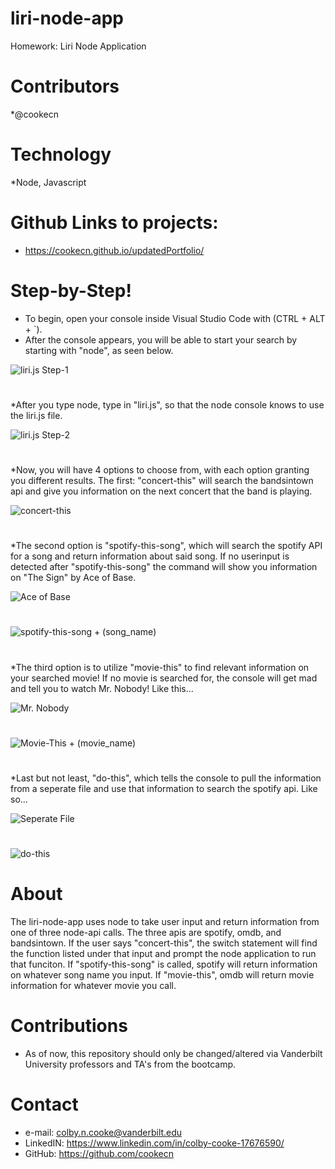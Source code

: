 # liri-node-app
Homework: Liri Node Application

#

# Contributors
*@cookecn

#

# Technology
*Node, Javascript

#

# Github Links to projects:

* https://cookecn.github.io/updatedPortfolio/

#

# Step-by-Step!

* To begin, open your console inside Visual Studio Code with (CTRL + ALT + `).
* After the console appears, you will be able to start your search by starting with "node", as seen below.

![liri.js Step-1](https://github.com/cookecn/liri-node-app/tree/master/images/step1.png)

#

*After you type node, type in "liri.js", so that the node console knows to use the liri.js file. 

![liri.js Step-2](https://github.com/cookecn/liri-node-app/tree/master/images/step2.png)

#

*Now, you will have 4 options to choose from, with each option granting you different results. The first: "concert-this" will search the bandsintown api and give you information on the next concert that the band is playing.

![concert-this](https://github.com/cookecn/liri-node-app/tree/master/images/concert-this.png)

#

*The second option is "spotify-this-song", which will search the spotify API for a song and return information about said song. If no userinput is detected after "spotify-this-song" the command will show you information on "The Sign" by Ace of Base.

![Ace of Base](https://github.com/cookecn/liri-node-app/tree/master/images/aceofbase.png)

#

![spotify-this-song + (song_name)](https://github.com/cookecn/liri-node-app/tree/master/images/spotify-this-song.png)

#

*The third option is to utilize "movie-this" to find relevant information on your searched movie! If no movie is searched for, the console will get mad and tell you to watch Mr. Nobody! Like this...

![Mr. Nobody](https://github.com/cookecn/liri-node-app/tree/master/images/Mr.Nobody.png)

#

![Movie-This + (movie_name)](https://github.com/cookecn/liri-node-app/tree/master/images/movie-this.png)

#

*Last but not least, "do-this", which tells the console to pull the information from a seperate file and use that information to search the spotify api. Like so...

![Seperate File](https://github.com/cookecn/liri-node-app/tree/master/images.png)

#

![do-this](https://github.com/cookecn/liri-node-app/tree/master/images/do-this.png)

#


# About
The liri-node-app uses node to take user input and return information from one of three node-api calls. The three apis are spotify, omdb, and bandsintown. If the user says "concert-this", the switch statement will find the function listed under that input and prompt the node application to run that funciton. If "spotify-this-song" is called, spotify will return information on whatever song name you input. If "movie-this", omdb will return movie information for whatever movie you call. 

# Contributions
* As of now, this repository should only be changed/altered via Vanderbilt University professors and TA's from the bootcamp.

# Contact
* e-mail: colby.n.cooke@vanderbilt.edu
* LinkedIN: https://www.linkedin.com/in/colby-cooke-17676590/
* GitHub: https://github.com/cookecn
